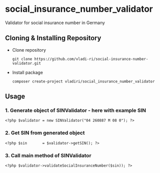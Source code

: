 # social_insurance_number_validator
Validator for social insurance number in Germany

## Cloning & Installing Repository
- Clone repository
    ```
    git clone https://github.com/vladi-ri/social-insurance-number-validator.git
    ```

- Install package
    ```
    composer create-project vladiri/social_insurance_number_validator
    ```

## Usage
### 1. Generate object of SINValidator - here with example SIN
    <?php $validator = new SINValidator("04 260887 M 08 0"); ?>
### 2. Get SIN from generated object
    <?php $sin       = $validator->getSIN(); ?>
### 3. Call main method of SINValidator
    <?php $validator->validateSocialInsuranceNumber($sin)); ?>
